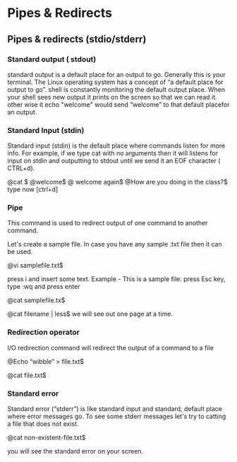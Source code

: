 # Pipes & Redirects

## Pipes & redirects (stdio/stderr)

### Standard output ( stdout)
standard output is a default place for an output to go. Generally this is your terminal. The Linux operating system has a concept of “a default place for output to go”. shell is constantly monitoring the default output place. When your shell sees new output it prints on the screen so that we can read it. other wise it  echo "welcome"  would send “welcome” to that default placefor an output. 

### Standard Input (stdin)

Standard input (stdin) is the default place where commands listen for more info. For example, if we type cat with no arguments then it will listens for input on stdin and outputting to stdout until we send    it an EOF character ( CTRL+d).


@cat $
@welcome$
@ welcome again$
@How are you doing in the class?$
type now [ctrl+d]


### Pipe 

This command is used to redirect output of one command to another command. 

Let's create a sample file. In case you have any sample .txt file then it can be used.

@vi samplefile.txt$

press i and insert some text. Example - This is a sample file. press Esc key, type :wq and press enter

@cat samplefile.tx$

@cat filename | less$ we will see out one page at a time.


### Redirection operator

I/O redirection command will redirect the output of a command to a file 

@Echo “wibble” > file.txt$

@cat file.txt$


### Standard error

Standard error (“stderr”) is like standard input and standard, default place where error messages go. To see some stderr messages let's try to catting a file that does not exist. 

@cat non-existent-file.txt$

you will see the standard error on your screen.